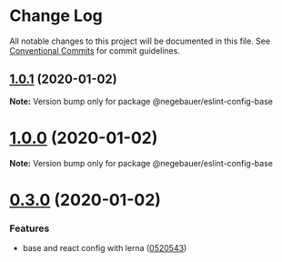 # Change Log

All notable changes to this project will be documented in this file.
See [Conventional Commits](https://conventionalcommits.org) for commit guidelines.

## [1.0.1](https://github.com/negebauer/eslint-config/compare/v1.0.0...v1.0.1) (2020-01-02)

**Note:** Version bump only for package @negebauer/eslint-config-base





# [1.0.0](https://github.com/negebauer/eslint-config/compare/v0.3.0...v1.0.0) (2020-01-02)

**Note:** Version bump only for package @negebauer/eslint-config-base





# [0.3.0](https://github.com/negebauer/eslint-config/compare/v0.1.1...v0.3.0) (2020-01-02)


### Features

* base and react config with lerna ([0520543](https://github.com/negebauer/eslint-config/commit/0520543f68557a353236541460afd00ca5611b15))

